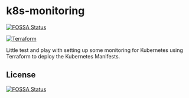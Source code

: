 # k8s-monitoring
[![FOSSA Status](https://app.fossa.com/api/projects/git%2Bgithub.com%2FPartTimeLegend%2Fk8s-monitoring.svg?type=shield)](https://app.fossa.com/projects/git%2Bgithub.com%2FPartTimeLegend%2Fk8s-monitoring?ref=badge_shield)

[![Terraform](https://github.com/PartTimeLegend/k8s-monitoring/actions/workflows/terraform.yml/badge.svg)](https://github.com/PartTimeLegend/k8s-monitoring/actions/workflows/terraform.yml)


Little test and play with setting up some monitoring for Kubernetes using Terraform to deploy the Kubernetes Manifests.


## License
[![FOSSA Status](https://app.fossa.com/api/projects/git%2Bgithub.com%2FPartTimeLegend%2Fk8s-monitoring.svg?type=large)](https://app.fossa.com/projects/git%2Bgithub.com%2FPartTimeLegend%2Fk8s-monitoring?ref=badge_large)